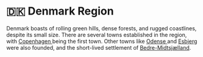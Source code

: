 # 🇩🇰 Denmark Region

Denmark boasts of rolling green hills, dense forests, and rugged coastlines, despite its small size. There are several towns established in the region, with [Copenhagen ](copenhagen-1.md)being the first town. Other towns like [Odense ](odense.md)and [Esbjerg ](esbjerg.md)were also founded, and the short-lived settlement of [Bedre-Midtsjælland](bedre\_midtsjaelland.md).

